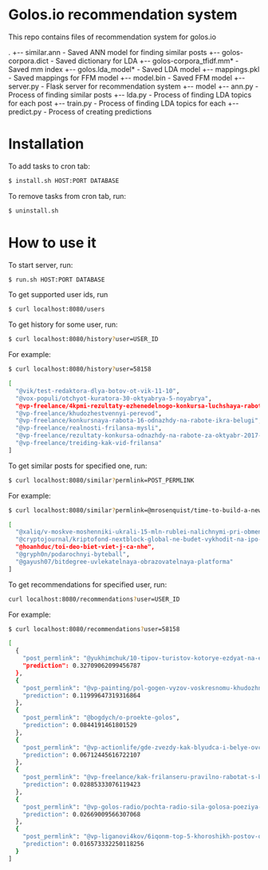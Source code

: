# Golos.io recommendation system

This repo contains files of recommendation system for golos.io

.
+-- similar.ann - Saved ANN model for finding similar posts
+-- golos-corpora.dict - Saved dictionary for LDA
+-- golos-corpora_tfidf.mm* - Saved mm index
+-- golos.lda_model* - Saved LDA model
+-- mappings.pkl - Saved mappings for FFM model
+-- model.bin - Saved FFM model
+-- server.py - Flask server for recommendation system
+-- model
   +-- ann.py - Process of finding similar posts
   +-- lda.py - Process of finding LDA topics for each post
   +-- train.py - Process of finding LDA topics for each 
   +-- predict.py - Process of creating predictions

# Installation

To add tasks to cron tab:
```bash
$ install.sh HOST:PORT DATABASE
```

To remove tasks from cron tab, run:
```bash
$ uninstall.sh
```
# How to use it

To start server, run:
```bash
$ run.sh HOST:PORT DATABASE
```

To get supported user ids, run
```bash
$ curl localhost:8080/users
```

To get history for some user, run:
```bash
$ curl localhost:8080/history?user=USER_ID
```

For example:
```bash
$ curl localhost:8080/history?user=58158

[
  "@vik/test-redaktora-dlya-botov-ot-vik-11-10", 
  "@vox-populi/otchyot-kuratora-30-oktyabrya-5-noyabrya", 
  "@vp-freelance/4kpmi-rezultaty-ezhenedelnogo-konkursa-luchshaya-rabota-po-itogam-nedeli", 
  "@vp-freelance/khudozhestvennyi-perevod", 
  "@vp-freelance/konkursnaya-rabota-16-odnazhdy-na-rabote-ikra-belugi", 
  "@vp-freelance/realnosti-frilansa-mysli", 
  "@vp-freelance/rezultaty-konkursa-odnazhdy-na-rabote-za-oktyabr-2017-goda", 
  "@vp-freelance/treiding-kak-vid-frilansa"
]
```

To get similar posts for specified one, run:
```bash
$ curl localhost:8080/similar?permlink=POST_PERMLINK
```

For example:

```bash
$ curl localhost:8080/similar?permlink=@mrosenquist/time-to-build-a-new-pc

[
  "@xaliq/v-moskve-moshenniki-ukrali-15-mln-rublei-nalichnymi-pri-obmene-na-bitkoiny", 
  "@cryptojournal/kriptofond-nextblock-global-ne-budet-vykhodit-na-ipo-iz-za-predostavleniya-lozhnykh-dannykh", 
  "@hoanhduc/toi-deo-biet-viet-j-ca-nhe", 
  "@gryph0n/podarochnyi-byteball", 
  "@gayush07/bitdegree-uvlekatelnaya-obrazovatelnaya-platforma"
]
```

To get recommendations for specified user, run:
```bash
curl localhost:8080/recommendations?user=USER_ID
```

For example:
```bash
$ curl localhost:8080/recommendations?user=58158

[
  {
    "post_permlink": "@yukhimchuk/10-tipov-turistov-kotorye-ezdyat-na-ekskursii", 
    "prediction": 0.32709062099456787
  }, 
  {
    "post_permlink": "@vp-painting/pol-gogen-vyzov-voskresnomu-khudozhniku", 
    "prediction": 0.11999647319316864
  }, 
  {
    "post_permlink": "@bogdych/o-proekte-golos", 
    "prediction": 0.0844191461801529
  }, 
  {
    "post_permlink": "@vp-actionlife/gde-zvezdy-kak-blyudca-i-belye-ovcy-dorozhe", 
    "prediction": 0.06712445616722107
  }, 
  {
    "post_permlink": "@vp-freelance/kak-frilanseru-pravilno-rabotat-s-bazoi-klientov", 
    "prediction": 0.02885333076119423
  }, 
  {
    "post_permlink": "@vp-golos-radio/pochta-radio-sila-golosa-poeziya-olgi-silaevoi-sinilga", 
    "prediction": 0.02669009566307068
  }, 
  {
    "post_permlink": "@vp-liganovi4kov/6iqonm-top-5-khoroshikh-postov-ot-avtorov-novichkov-golosa", 
    "prediction": 0.016573332250118256
  }
]
```

